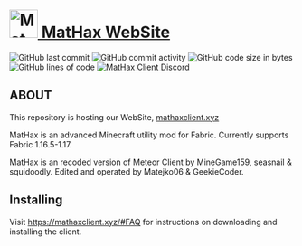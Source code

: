 # <a href="https://mathaxclient.xyz"><img src="https://dev.mathaxclient.xyz/resources/images/icons/icon.png" alt="MatHax" height="50"/> MatHax WebSite</a>
<img src="https://img.shields.io/github/last-commit/Matejko06/MatHaxDev" alt="GitHub last commit"/> <img src="https://img.shields.io/github/commit-activity/w/Matejko06/MatHaxDev" alt="GitHub commit activity"/> <img src="https://img.shields.io/github/languages/code-size/Matejko06/MatHaxDev" alt="GitHub code size in bytes"/> <img src="https://tokei.rs/b1/github/Matejko06/MatHaxDev" alt="GitHub lines of code"/> <a href="https://mathaxclient.xyz/Discord"><img src="https://img.shields.io/discord/823286525402939402?logo=discord" alt="MatHax Client Discord"/></a>

## ABOUT

This repository is hosting our WebSite, <a href="https://mathaxclient.xyz">mathaxclient.xyz</a>

MatHax is an advanced Minecraft utility mod for Fabric. Currently supports Fabric 1.16.5-1.17.

MatHax is an recoded version of Meteor Client by MineGame159, seasnail & squidoodly.
Edited and operated by Matejko06 & GeekieCoder.

## Installing
Visit https://mathaxclient.xyz/#FAQ for instructions on downloading and installing the client.
